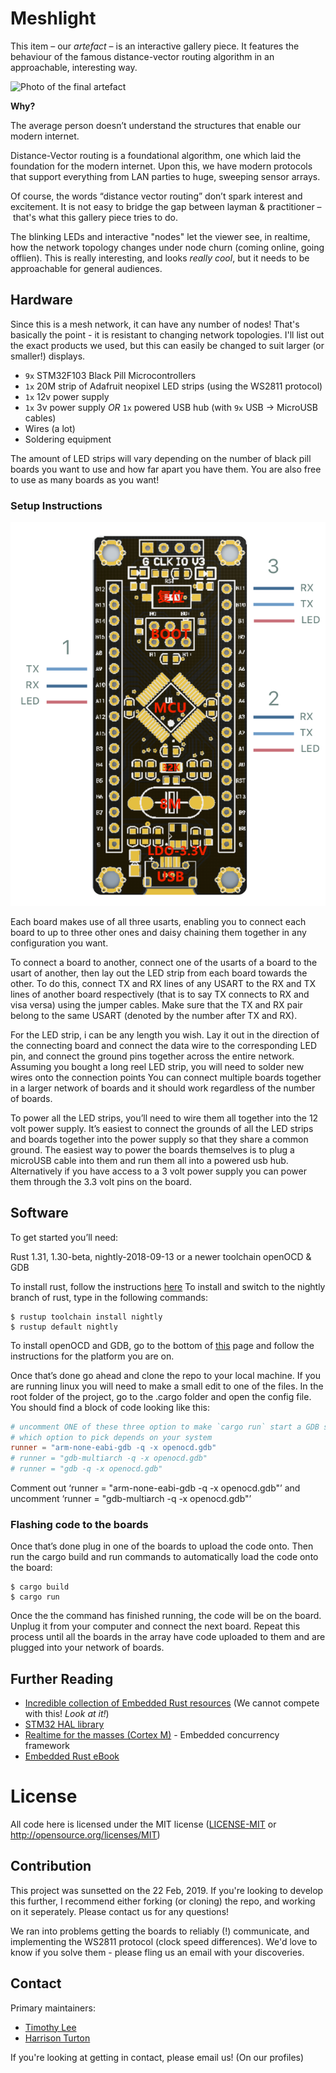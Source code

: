 # Meshlight

This item – our *artefact* – is an interactive gallery piece. It features the behaviour of the famous distance-vector routing algorithm in an approachable, interesting way.

![Photo of the final artefact](photo-display.png?raw=true "Photo of final artefact")

**Why?**

The average person doesn’t understand the structures that enable our modern internet.

Distance-Vector routing is a foundational algorithm, one which laid the foundation for the modern internet. Upon this, we have modern protocols that support everything from LAN parties to huge, sweeping sensor arrays.

Of course, the words “distance vector routing” don’t spark interest and excitement. It is not easy to bridge the gap between layman & practitioner – that's what this gallery piece tries to do.

The blinking LEDs and interactive "nodes" let the viewer see, in realtime, how the network topology changes under node churn (coming online, going offlien). This is really interesting, and looks *really cool*, but it needs to be approachable for general audiences.

## Hardware

Since this is a mesh network, it can have any number of nodes! That's basically the point - it is resistant to changing network topologies. I'll list out the exact products we used, but this can easily be changed to suit larger (or smaller!) displays.

- `9x` STM32F103 Black Pill Microcontrollers
- `1x` 20M strip of Adafruit neopixel LED strips (using the WS2811 protocol)
- `1x` 12v power supply
- `1x` 3v power supply *OR* `1x` powered USB hub (with `9x` USB -> MicroUSB cables)
- Wires (a lot)
- Soldering equipment

The amount of LED strips will vary depending on the number of black pill boards you want to use and how far apart you have them. You are also free to use as many boards as you want!

### Setup Instructions

![Diagram of the black pill board](board-diagram.png?raw=true "Black Pill Board Diagram")

Each board makes use of all three usarts, enabling you to connect each board to up to three other ones and daisy chaining them together in any configuration you want.

To connect a board to another, connect one of the usarts of a board to the usart of another, then lay out the LED strip from each board towards the other. To do this, connect TX and RX lines of any USART to the RX and TX lines of another board respectively (that is to say TX connects to RX and visa versa) using the jumper cables.
Make sure that the TX and RX pair belong to the same USART (denoted by the number after TX and RX).

For the LED strip, i can be any length you wish. Lay it out in the direction of the connecting board and connect the data wire to the corresponding LED pin, and connect the ground pins together across the entire network. Assuming you bought a long reel LED strip, you will need to solder new wires onto the connection points You can connect multiple boards together in a larger network of boards and it should work regardless of the number of boards.

To power all the LED strips, you’ll need to wire them all together into the 12 volt power supply. It’s easiest to connect the grounds of all the LED strips and boards together into the power supply so that they share a common ground. The easiest way to power the boards themselves is to plug a microUSB cable into them and run them all into a powered usb hub.
Alternatively if you have access to a 3 volt power supply you can power them through the 3.3 volt pins on the board.

## Software

To get started you’ll need: 

Rust 1.31, 1.30-beta, nightly-2018-09-13 or a newer toolchain
openOCD & GDB

To install rust, follow the instructions [here](https://www.rust-lang.org/tools/install)
To install and switch to the nightly branch of rust, type in the following commands:

``` console
$ rustup toolchain install nightly
$ rustup default nightly
```

To install openOCD and GDB, go to the bottom of [this](https://rust-embedded.github.io/book/intro/install.html) page and follow the instructions for the platform you are on. 

Once that’s done go ahead and clone the repo to your local machine. If you are running linux you will need to make a small edit to one of the files. In the root folder of the project, go to the .cargo folder and open the config file. You should find a block of code looking like this: 
``` toml
# uncomment ONE of these three option to make `cargo run` start a GDB session
# which option to pick depends on your system
runner = "arm-none-eabi-gdb -q -x openocd.gdb"
# runner = "gdb-multiarch -q -x openocd.gdb"
# runner = "gdb -q -x openocd.gdb"
```
Comment out ‘runner = "arm-none-eabi-gdb -q -x openocd.gdb"’ and uncomment ‘runner = "gdb-multiarch -q -x openocd.gdb"’ 

### Flashing code to the boards
Once that’s done plug in one of the boards to upload the code onto. Then run the cargo build and run commands to automatically load the code onto the board:

``` console
$ cargo build
$ cargo run
```
Once the the command has finished running, the code will be on the board. Unplug it from your computer and connect the next board. Repeat this process until all the boards in the array have code uploaded to them and are plugged into your network of boards.

## Further Reading

- [Incredible collection of Embedded Rust resources](https://github.com/rust-embedded/awesome-embedded-rust) (We cannot compete with this! *Look at it!*)
- [STM32 HAL library](https://docs.rs/stm32f1xx-hal/0.2.0/stm32f1xx_hal/)
- [Realtime for the masses (Cortex M)](https://github.com/japaric/cortex-m-rtfm) - Embedded concurrency framework
- [Embedded Rust eBook](https://rust-embedded.github.io/book/)

# License

All code here is licensed under the MIT license ([LICENSE-MIT](LICENSE-MIT) or http://opensource.org/licenses/MIT)

## Contribution

This project was sunsetted on the 22 Feb, 2019. If you're looking to develop this further, I recommend either forking (or cloning) the repo, and working on it seperately. Please contact us for any questions!

We ran into problems getting the boards to reliably (!) communicate, and implementing the WS2811 protocol (clock speed differences). We'd love to know if you solve them - please fling us an email with your discoveries.

## Contact

Primary maintainers:

- [Timothy Lee](github.com/tztimlee)
- [Harrison Turton](github.com/tztimlee)

If you're looking at getting in contact, please email us! (On our profiles)
